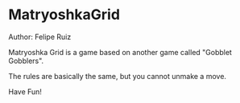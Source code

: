 # MatryoshkaGrid
Author: Felipe Ruiz

Matryoshka Grid is a game based on another game called "Gobblet Gobblers".

The rules are basically the same, but you cannot unmake a move.

Have Fun!
